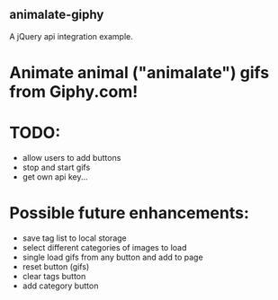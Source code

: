 ## animalate-giphy
A jQuery api integration example.
# Animate animal ("animalate") gifs from Giphy.com!

# TODO:
* allow users to add buttons
* stop and start gifs
* get own api key...

# Possible future enhancements:
* save tag list to local storage
* select different categories of images to load
* single load gifs from any button and add to page
* reset button (gifs)
* clear tags button
* add category button
